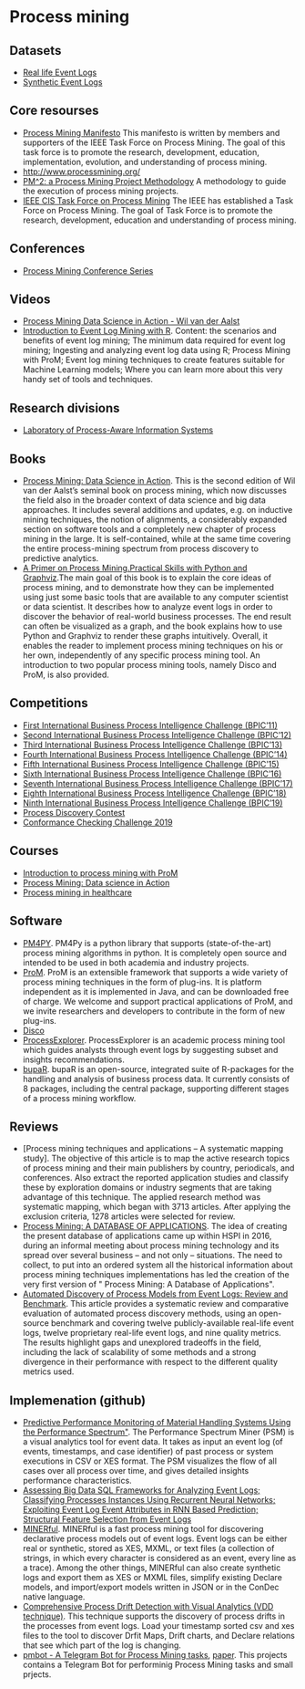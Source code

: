 # Process mining

## Datasets
* [Real life Event Logs](https://data.4tu.nl/repository/collection:event_logs_real)
* [Synthetic Event Logs](https://data.4tu.nl/repository/collection:event_logs_synthetic)

## Core resourses
* [Process Mining Manifesto](https://www.win.tue.nl/ieeetfpm/downloads/Process%20Mining%20Manifesto.pdf)
This manifesto is written by members and supporters of the IEEE Task Force on Process Mining. The goal of this task force is to promote the research, development, education, implementation, evolution, and understanding of process mining.
* http://www.processmining.org/
* [PM^2: a Process Mining Project Methodology](http://www.processmining.org/_media/blogs/pub2015/pm2_processminingprojectmethodology.pdf) A methodology to guide the execution of process mining projects.
* [IEEE CIS Task Force on Process Mining](https://www.win.tue.nl/ieeetfpm/doku.php)  The IEEE has established a Task Force on Process Mining. The goal of Task Force is to promote the research, development, education and understanding of process mining.

## Conferences
* [Process Mining Conference Series](https://icpmconference.org)

## Videos
* [Process Mining Data Science in Action - Wil van der Aalst](https://youtu.be/kIeLaNzw9hI)
* [Introduction to Event Log Mining with R](https://youtu.be/_KMiEEStB9g). Content: the scenarios and benefits of event log mining; The minimum data required for event log mining; Ingesting and analyzing event log data using R; Process Mining with ProM; Event log mining techniques to create features suitable for Machine Learning models; Where you can learn more about this very handy set of tools and techniques.

## Research divisions
* [Laboratory of Process-Aware Information Systems](https://pais.hse.ru/en/)

## Books
* [Process Mining: Data Science in Action](http://www.processmining.org/book/start). This is the second edition of Wil van der Aalst’s seminal book on process mining, which now discusses the field also in the broader context of data science and big data approaches. It includes several additions and updates, e.g. on inductive mining techniques, the notion of alignments, a considerably expanded section on software tools and a completely new chapter of process mining in the large. It is self-contained, while at the same time covering the entire process-mining spectrum from process discovery to predictive analytics.
* [A Primer on Process Mining.Practical Skills with Python and Graphviz](https://www.springer.com/gp/book/9783319564265).The main goal of this book is to explain the core ideas of process mining, and to demonstrate how they can be implemented using just some basic tools that are available to any computer scientist or data scientist. It describes how to analyze event logs in order to discover the behavior of real-world business processes. The end result can often be visualized as a graph, and the book explains how to use Python and Graphviz to render these graphs intuitively. Overall, it enables the reader to implement process mining techniques on his or her own, independently of any specific process mining tool. An introduction to two popular process mining tools, namely Disco and ProM, is also provided.

## Competitions
* [First International Business Process Intelligence Challenge (BPIC’11)](https://www.win.tue.nl/bpi/doku.php?id=2011:challenge)
* [Second International Business Process Intelligence Challenge (BPIC’12)](https://www.win.tue.nl/bpi/doku.php?id=2012:challenge)
* [Third International Business Process Intelligence Challenge (BPIC’13)](https://www.win.tue.nl/bpi/doku.php?id=2013:challenge)
* [Fourth International Business Process Intelligence Challenge (BPIC’14)](https://www.win.tue.nl/bpi/doku.php?id=2014:challenge)
* [Fifth International Business Process Intelligence Challenge (BPIC’15)](https://www.win.tue.nl/bpi/doku.php?id=2015:challenge)
* [Sixth International Business Process Intelligence Challenge (BPIC’16)](https://www.win.tue.nl/bpi/doku.php?id=2016:challenge)
* [Seventh International Business Process Intelligence Challenge (BPIC’17)](https://www.win.tue.nl/bpi/doku.php?id=2017:challenge)
* [Eighth International Business Process Intelligence Challenge (BPIC’18)](https://www.win.tue.nl/bpi/doku.php?id=2018:challenge)
* [Ninth International Business Process Intelligence Challenge (BPIC’19)](https://icpmconference.org/2019/icpm-2019/contests-challenges/bpi-challenge-2019/)
* [Process Discovery Contest](https://icpmconference.org/2019/process-discovery-contest)
* [Conformance Checking Challenge 2019](https://icpmconference.org/2019/icpm-2019/contests-challenges/1st-conformance-checking-challenge-2019-ccc19/)

## Courses
* [Introduction to process mining with ProM](https://www.futurelearn.com/courses/process-mining)
* [Process Mining: Data science in Action](https://www.coursera.org/learn/process-mining)
* [Process mining in healthcare](https://www.futurelearn.com/courses/process-mining-healthcare)

## Software
* [PM4PY](http://pm4py.org/). PM4Py is a python library that supports (state-of-the-art) process mining algorithms in python. It is completely open source and intended to be used in both academia and industry projects.
* [ProM](http://www.promtools.org/). ProM is an extensible framework that supports a wide variety of process mining techniques in the form of plug-ins. It is platform independent as it is implemented in Java, and can be downloaded free of charge. We welcome and support practical applications of ProM, and we invite researchers and developers to contribute in the form of new plug-ins.
* [Disco](https://fluxicon.com/disco/)
* [ProcessExplorer](https://fileserver.tk.informatik.tu-darmstadt.de/AS/processexplorer/). ProcessExplorer is an academic process mining tool which guides analysts through event logs by suggesting subset and insights recommendations.
* [bupaR](https://www.bupar.net/). bupaR is an open-source, integrated suite of R-packages for the handling and analysis of business process data. It currently consists of 8 packages, including the central package, supporting different stages of a process mining workflow.

## Reviews
* [Process mining techniques and applications – A systematic mapping study]. The objective of this article is to map the active research topics of process mining and their main publishers by country, periodicals, and conferences. Also extract the reported application studies and classify these by exploration domains or industry segments that are taking advantage of this technique. The applied research method was systematic mapping, which began with 3713 articles. After applying the exclusion criteria, 1278 articles were selected for review.
* [Process Mining: A DATABASE OF APPLICATIONS](https://www.win.tue.nl/ieeetfpm/lib/exe/fetch.php?media=news:process_mining_database_applications_2018b.pdf). The idea of creating the present database of applications came up within HSPI in 2016, during an informal meeting about process mining technology and its spread over several business – and not only – situations. The need to collect, to put into an ordered system all the historical information about process mining techniques implementations has led the creation of the very first version of " Process Mining: A Database of Applications".
* [Automated Discovery of Process Models from Event Logs: Review and Benchmark](https://arxiv.org/abs/1705.02288). This article provides a systematic review and comparative evaluation of automated process discovery methods, using an open-source benchmark and covering twelve publicly-available real-life event logs, twelve proprietary real-life event logs, and nine quality metrics. The results highlight gaps and unexplored tradeoffs in the field, including the lack of scalability of some methods and a strong divergence in their performance with respect to the different quality metrics used.

## Implemenation (github)
* [Predictive Performance Monitoring of Material Handling Systems Using the Performance Spectrum"](https://github.com/processmining-in-logistics/psm/tree/ppm). The Performance Spectrum Miner (PSM) is a visual analytics tool for event data. It takes as input an event log (of events, timestamps, and case identifier) of past process or system executions in CSV or XES format. The PSM visualizes the flow of all cases over all process over time, and gives detailed insights performance characteristics.
* [Assessing Big Data SQL Frameworks for Analyzing Event Logs; Classifying Processes Instances Using Recurrent Neural Networks; Exploiting Event Log Event Attributes in RNN Based Prediction; Structural Feature Selection from Event Logs](https://github.com/mhinkka/articles)
* [MINERful](https://github.com/cdc08x/MINERful). MINERful is a fast process mining tool for discovering declarative process models out of event logs. Event logs can be either real or synthetic, stored as XES, MXML, or text files (a collection of strings, in which every character is considered as an event, every line as a trace). Among the other things, MINERful can also create synthetic logs and export them as XES or MXML files, simplify existing Declare models, and import/export models written in JSON or in the ConDec native language.
* [Comprehensive Process Drift Detection with Visual Analytics (VDD technique)](https://github.com/yesanton/Process-Drift-Visualization-With-Declare). This technique supports the discovery of process drifts in the processes from event logs. Load your timestamp sorted csv and xes files to the tool to discover Drfit Maps, Drift charts, and Declare relations that see which part of the log is changing.
* [pmbot - A Telegram Bot for Process Mining tasks](https://github.com/delas/pmbot), [paper](https://andrea.burattin.net/public-files/publications/2019-bpm-demo.pdf). This projects contains a Telegram Bot for performinig Process Mining tasks and small prjects.
